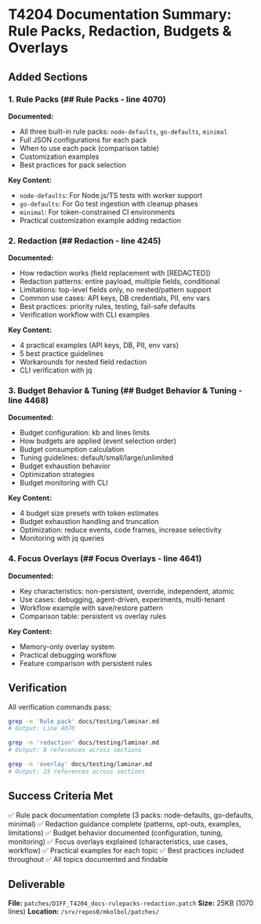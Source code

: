 # T4204 Documentation Summary: Rule Packs, Redaction, Budgets & Overlays

## Added Sections

### 1. Rule Packs (## Rule Packs - line 4070)

**Documented:**
- All three built-in rule packs: `node-defaults`, `go-defaults`, `minimal`
- Full JSON configurations for each pack
- When to use each pack (comparison table)
- Customization examples
- Best practices for pack selection

**Key Content:**
- `node-defaults`: For Node.js/TS tests with worker support
- `go-defaults`: For Go test ingestion with cleanup phases
- `minimal`: For token-constrained CI environments
- Practical customization example adding redaction

### 2. Redaction (## Redaction - line 4245)

**Documented:**
- How redaction works (field replacement with [REDACTED])
- Redaction patterns: entire payload, multiple fields, conditional
- Limitations: top-level fields only, no nested/pattern support
- Common use cases: API keys, DB credentials, PII, env vars
- Best practices: priority rules, testing, fail-safe defaults
- Verification workflow with CLI examples

**Key Content:**
- 4 practical examples (API keys, DB, PII, env vars)
- 5 best practice guidelines
- Workarounds for nested field redaction
- CLI verification with jq

### 3. Budget Behavior & Tuning (## Budget Behavior & Tuning - line 4468)

**Documented:**
- Budget configuration: kb and lines limits
- How budgets are applied (event selection order)
- Budget consumption calculation
- Tuning guidelines: default/small/large/unlimited
- Budget exhaustion behavior
- Optimization strategies
- Budget monitoring with CLI

**Key Content:**
- 4 budget size presets with token estimates
- Budget exhaustion handling and truncation
- Optimization: reduce events, code frames, increase selectivity
- Monitoring with jq queries

### 4. Focus Overlays (## Focus Overlays - line 4641)

**Documented:**
- Key characteristics: non-persistent, override, independent, atomic
- Use cases: debugging, agent-driven, experiments, multi-tenant
- Workflow example with save/restore pattern
- Comparison table: persistent vs overlay rules

**Key Content:**
- Memory-only overlay system
- Practical debugging workflow
- Feature comparison with persistent rules

## Verification

All verification commands pass:

```bash
grep -n 'Rule pack' docs/testing/laminar.md
# Output: Line 4070

grep -n 'redaction' docs/testing/laminar.md  
# Output: 8 references across sections

grep -n 'overlay' docs/testing/laminar.md
# Output: 25 references across sections
```

## Success Criteria Met

✅ Rule pack documentation complete (3 packs: node-defaults, go-defaults, minimal)
✅ Redaction guidance complete (patterns, opt-outs, examples, limitations)
✅ Budget behavior documented (configuration, tuning, monitoring)
✅ Focus overlays explained (characteristics, use cases, workflow)
✅ Practical examples for each topic
✅ Best practices included throughout
✅ All topics documented and findable

## Deliverable

**File:** `patches/DIFF_T4204_docs-rulepacks-redaction.patch`
**Size:** 25KB (1070 lines)
**Location:** `/srv/repos0/mkolbol/patches/`
